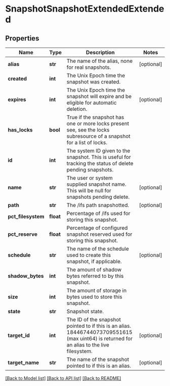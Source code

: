 # SnapshotSnapshotExtendedExtended

## Properties
Name | Type | Description | Notes
------------ | ------------- | ------------- | -------------
**alias** | **str** | The name of the alias, none for real snapshots. | [optional] 
**created** | **int** | The Unix Epoch time the snapshot was created. | 
**expires** | **int** | The Unix Epoch time the snapshot will expire and be eligible for automatic deletion. | [optional] 
**has_locks** | **bool** | True if the snapshot has one or more locks present see, see the locks subresource of a snapshot for a list of locks. | 
**id** | **int** | The system ID given to the snapshot. This is useful for tracking the status of delete pending snapshots. | 
**name** | **str** | The user or system supplied snapshot name. This will be null for snapshots pending delete. | [optional] 
**path** | **str** | The /ifs path snapshotted. | [optional] 
**pct_filesystem** | **float** | Percentage of /ifs used for storing this snapshot. | 
**pct_reserve** | **float** | Percentage of configured snapshot reserved used for storing this snapshot. | 
**schedule** | **str** | The name of the schedule used to create this snapshot, if applicable. | [optional] 
**shadow_bytes** | **int** | The amount of shadow bytes referred to by this snapshot. | 
**size** | **int** | The amount of storage in bytes used to store this snapshot. | 
**state** | **str** | Snapshot state. | 
**target_id** | **int** | The ID of the snapshot pointed to if this is an alias. 18446744073709551615 (max uint64) is returned for an alias to the live filesystem. | [optional] 
**target_name** | **str** | The name of the snapshot pointed to if this is an alias. | [optional] 

[[Back to Model list]](../README.md#documentation-for-models) [[Back to API list]](../README.md#documentation-for-api-endpoints) [[Back to README]](../README.md)



